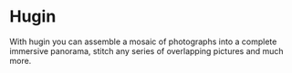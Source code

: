# Hugin

With hugin you can assemble a mosaic of photographs into a complete immersive panorama, stitch any series of overlapping pictures and much more.
